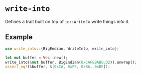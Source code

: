 # `write-into`

Defines a trait built on top of `io::Write` to write things _into_ it.

## Example

```rust
use write_into::{BigEndian, WriteInto, write_into};

let mut buffer = Vec::new();
write_into(&mut buffer, BigEndian(0xCAFEBABEu32)).unwrap();
assert_eq!(&buffer, &[0xCA, 0xFE, 0xBA, 0xBE]);
```
